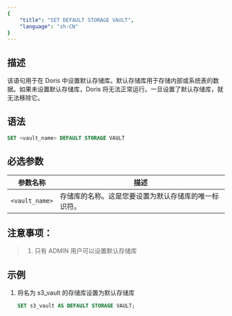 ```yaml
---
{
    "title": "SET DEFAULT STORAGE VAULT",
    "language": "zh-CN"
}
---
```


## 描述

该语句用于在 Doris 中设置默认存储库。默认存储库用于存储内部或系统表的数据。如果未设置默认存储库，Doris 将无法正常运行。一旦设置了默认存储库，就无法移除它。

## 语法

```sql
SET <vault_name> DEFAULT STORAGE VAULT
```

## 必选参数

| 参数名称          | 描述                                                         |
|-------------------|--------------------------------------------------------------|
| `<vault_name>`    | 存储库的名称。这是您要设置为默认存储库的唯一标识符。           |

## 注意事项：
> 1. 只有 ADMIN 用户可以设置默认存储库

## 示例

1. 将名为 s3_vault 的存储库设置为默认存储库

   ```sql
   SET s3_vault AS DEFAULT STORAGE VAULT;
   ```

